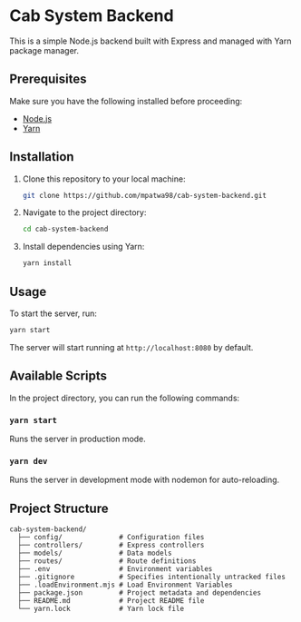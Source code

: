 # Cab System Backend

This is a simple Node.js backend built with Express and managed with Yarn package manager.

## Prerequisites

Make sure you have the following installed before proceeding:

- [Node.js](https://nodejs.org/)
- [Yarn](https://yarnpkg.com/)

## Installation

1. Clone this repository to your local machine:

   ```bash
   git clone https://github.com/mpatwa98/cab-system-backend.git
   ```

2. Navigate to the project directory:

   ```bash
   cd cab-system-backend
   ```

3. Install dependencies using Yarn:

   ```bash
   yarn install
   ```

## Usage

To start the server, run:

```bash
yarn start
```

The server will start running at `http://localhost:8080` by default.

## Available Scripts

In the project directory, you can run the following commands:

### `yarn start`

Runs the server in production mode.

### `yarn dev`

Runs the server in development mode with nodemon for auto-reloading.

## Project Structure

```
cab-system-backend/
  ├── config/              # Configuration files
  ├── controllers/         # Express controllers
  ├── models/              # Data models
  ├── routes/              # Route definitions
  ├── .env                 # Environment variables
  ├── .gitignore           # Specifies intentionally untracked files
  ├── .loadEnvironment.mjs # Load Environment Variables
  ├── package.json         # Project metadata and dependencies
  ├── README.md            # Project README file
  └── yarn.lock            # Yarn lock file
```
